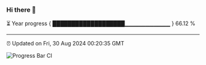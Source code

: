 ### Hi there 👋

⏳ Year progress { ███████████████████▁▁▁▁▁▁▁▁▁▁▁ } 66.12 %

---

⏰ Updated on Fri, 30 Aug 2024 00:20:35 GMT

![Progress Bar CI](https://github.com/liununu/liununu/workflows/Progress%20Bar%20CI/badge.svg)
